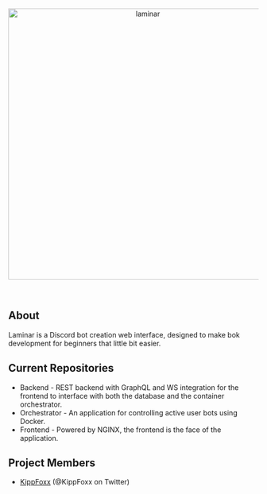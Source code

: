 <div align="center">
  <br />
  <p>
    <img src="https://raw.githubusercontent.com/orifoxx/laminar/master/assets/splash.png" width="546" alt="laminar" />
  </p>
  <br />
</div>

## About

Laminar is a Discord bot creation web interface, designed to make bok development for beginners that little bit easier.

## Current Repositories

-   Backend - REST backend with GraphQL and WS integration for the frontend to interface with both the database and the container orchestrator.
-   Orchestrator - An application for controlling active user bots using Docker.
-   Frontend - Powered by NGINX, the frontend is the face of the application.

## Project Members

-   [KippFoxx](https://github.com/orifoxx) (@KippFoxx on Twitter)
